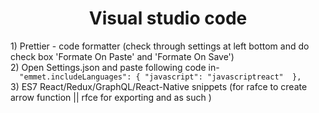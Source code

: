 <h1 align="center">Visual studio code</h1>
1) Prettier - code formatter (check through settings at left bottom and do check box 'Formate On Paste' and 'Formate On Save')<br>
2) Open Settings.json and paste following code in-<br><code>  "emmet.includeLanguages": { "javascript": "javascriptreact"  },</code><br>
3) ES7 React/Redux/GraphQL/React-Native snippets (for rafce to create arrow function || rfce for exporting and as such  )
